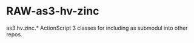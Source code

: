 RAW-as3-hv-zinc
===============

as3.hv.zinc.* ActionScript 3 classes for including as submodul into other repos.